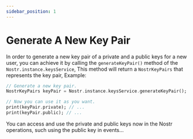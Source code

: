 ```yaml
--- 
sidebar_position: 1
---
```


# Generate A New Key Pair

In order to generate a new key pair of a private and a public keys for a new user, you can achieve it by calling the `generateKeyPair()` method of the `Nostr.instance.keysService`, This method will return a `NostrKeyPairs` that represents the key pair, Example:

```dart
// Generate a new key pair.
NostrKeyPairs keyPair = Nostr.instance.keysService.generateKeyPair();

// Now you can use it as you want.
print(keyPair.private); // ...
print(keyPair.public); // ...
```

You can access and use the private and public keys now in the Nostr operations, such using the public key in events...
